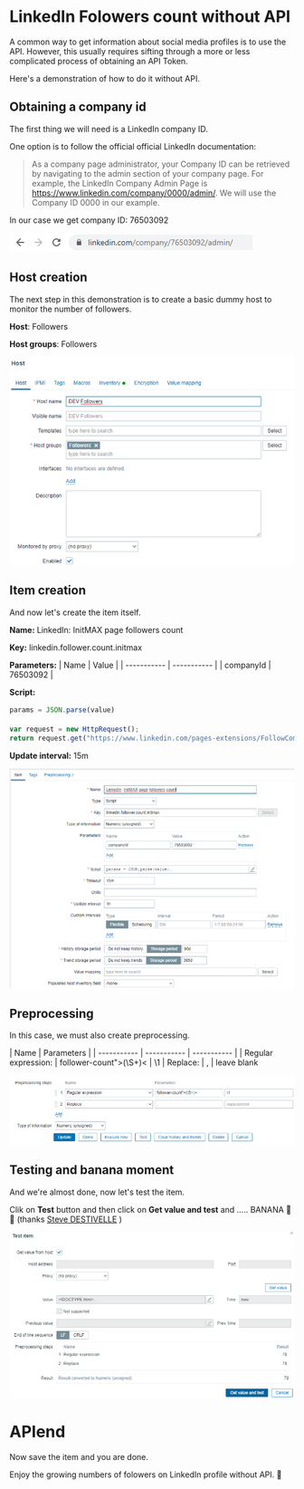 # LinkedIn Folowers count without API
A common way to get information about social media profiles is to use the API. However, this usually requires sifting through a more or less complicated process of obtaining an API Token.

Here's a demonstration of how to do it without API.

## Obtaining a company id

The first thing we will need is a LinkedIn company ID. 

One option is to follow the official official LinkedIn documentation:

> As a company page administrator, your Company ID can be retrieved by navigating to the admin section of your company page. For example, the LinkedIn Company Admin Page is 
> https://www.linkedin.com/company/0000/admin/. We will use the Company ID 0000 in our example.

In our case we get company ID: 76503092

![Image of companyId](images/companyid.png "Company ID")

## Host creation

The next step in this demonstration is to create a basic dummy host to monitor the number of followers.

**Host**: Followers

**Host groups**: Followers

![Image of host creation](images/host.png "Image of host creation")

## Item creation

And now let's create the item itself.

**Name:** LinkedIn: InitMAX page followers count

**Key:** linkedin.follower.count.initmax

**Parameters:** 
|  Name       | Value       |
| ----------- | ----------- |
| companyId   | 76503092    | 

**Script:** 
```javascript
params = JSON.parse(value)

var request = new HttpRequest();
return request.get("https://www.linkedin.com/pages-extensions/FollowCompany?id=" + params.companyId + "&counter=bottom");
```

**Update interval:** 15m

![Image of item creation](images/item.png "Image of item creation")

## Preprocessing

In this case, we must also create preprocessing.

|  Name       | Parameters              |
| ----------- | ----------- | ----------- |
| Regular expression: | follower-count">(\S+)< | \1
| Replace: | , | leave blank

![Image of prepsocessing creation](images/preprocessing.png "Image of prepsocessing creation")

## Testing and banana moment

And we're almost done, now let's test the item.

Clik on **Test** button and then click on **Get value and test** and ..... BANANA 🍌 🙂 (thanks [Steve DESTIVELLE](https://www.linkedin.com/in/steve-destivelle-88b6b389/) )

![Image of item testing](images/test.png "Image of item testing")

# APIend

Now save the item and you are done. 

Enjoy the growing numbers of folowers on LinkedIn profile without API.  🙂